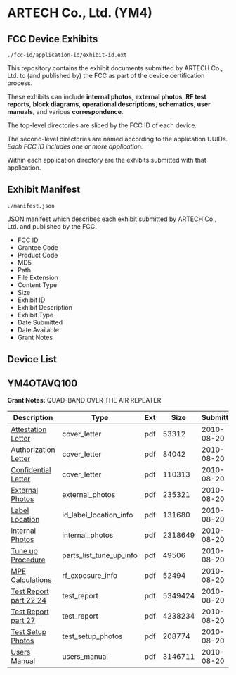 # ARTECH Co., Ltd. (YM4)
## FCC Device Exhibits

```
./fcc-id/application-id/exhibit-id.ext
```

This repository contains the exhibit documents submitted by ARTECH Co., Ltd. to (and published by) the FCC as part of the device certification process.

These exhibits can include **internal photos**, **external photos**, **RF test reports**, **block diagrams**, **operational descriptions**, **schematics**, **user manuals**, and various **correspondence**.

The top-level directories are sliced by the FCC ID of each device.

The second-level directories are named according to the application UUIDs. *Each FCC ID includes one or more application.*

Within each application directory are the exhibits submitted with that application. 

## Exhibit Manifest

```
./manifest.json
```

JSON manifest which describes each exhibit submitted by ARTECH Co., Ltd. and published by the FCC.

- FCC ID
- Grantee Code
- Product Code
- MD5
- Path
- File Extension
- Content Type
- Size
- Exhibit ID
- Exhibit Description
- Exhibit Type
- Date Submitted
- Date Available
- Grant Notes

## Device List
## YM4OTAVQ100
**Grant Notes:** QUAD-BAND OVER THE AIR REPEATER

| Description | Type | Ext | Size | Submitted | Available |
| ----------- | ---- | --- | ---- | --------- | --------- |
| [Attestation Letter](YM4OTAVQ100/589ecf703dc4ef0b9fea86694d3863ef/1330346.pdf) | cover_letter | pdf | 53312 | 2010-08-20 | 2010-08-23 |
| [Authorization Letter](YM4OTAVQ100/589ecf703dc4ef0b9fea86694d3863ef/1330347.pdf) | cover_letter | pdf | 84042 | 2010-08-20 | 2010-08-23 |
| [Confidential Letter](YM4OTAVQ100/589ecf703dc4ef0b9fea86694d3863ef/1330348.pdf) | cover_letter | pdf | 110313 | 2010-08-20 | 2010-08-23 |
| [External Photos](YM4OTAVQ100/589ecf703dc4ef0b9fea86694d3863ef/1330342.pdf) | external_photos | pdf | 235321 | 2010-08-20 | 2011-02-16 |
| [Label Location](YM4OTAVQ100/589ecf703dc4ef0b9fea86694d3863ef/1330349.pdf) | id_label_location_info | pdf | 131680 | 2010-08-20 | 2010-08-23 |
| [Internal Photos](YM4OTAVQ100/589ecf703dc4ef0b9fea86694d3863ef/1330343.pdf) | internal_photos | pdf | 2318649 | 2010-08-20 | 2011-02-16 |
| [Tune up Procedure](YM4OTAVQ100/589ecf703dc4ef0b9fea86694d3863ef/1330353.pdf) | parts_list_tune_up_info | pdf | 49506 | 2010-08-20 | 2010-08-23 |
| [MPE Calculations](YM4OTAVQ100/589ecf703dc4ef0b9fea86694d3863ef/1330350.pdf) | rf_exposure_info | pdf | 52494 | 2010-08-20 | 2010-08-23 |
| [Test Report part 22 24](YM4OTAVQ100/589ecf703dc4ef0b9fea86694d3863ef/1330351.pdf) | test_report | pdf | 5349424 | 2010-08-20 | 2010-08-23 |
| [Test Report part 27](YM4OTAVQ100/589ecf703dc4ef0b9fea86694d3863ef/1330352.pdf) | test_report | pdf | 4238234 | 2010-08-20 | 2010-08-23 |
| [Test Setup Photos](YM4OTAVQ100/589ecf703dc4ef0b9fea86694d3863ef/1330345.pdf) | test_setup_photos | pdf | 208774 | 2010-08-20 | 2011-02-16 |
| [Users Manual](YM4OTAVQ100/589ecf703dc4ef0b9fea86694d3863ef/1330344.pdf) | users_manual | pdf | 3146711 | 2010-08-20 | 2011-02-16 |
